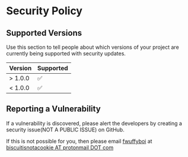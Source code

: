 # Security Policy

## Supported Versions

Use this section to tell people about which versions of your project are
currently being supported with security updates.

| Version | Supported          |
| ------- | ------------------ |
| > 1.0.0 | :white_check_mark: |
| < 1.0.0 | :white_check_mark: |

## Reporting a Vulnerability
If a vulnerability is discovered, please alert the developers by creating a security issue(NOT A PUBLIC ISSUE) on GitHub.

If this is not possible for you, then please email [fwuffyboi](https://github.com/fwuffyboi) at [biscuitisnotacookie AT protonmail DOT com](mailto:biscuitisnotacookie@protonmail.com)
